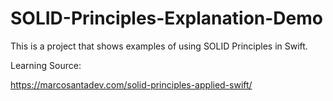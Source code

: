 # SOLID-Principles-Explanation-Demo

This is a project that shows examples of using SOLID Principles in Swift.


Learning Source:


https://marcosantadev.com/solid-principles-applied-swift/

